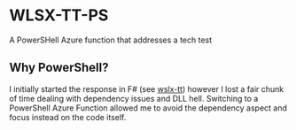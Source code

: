 # WLSX-TT-PS

A PowerSHell Azure function that addresses a tech test

## Why PowerShell?

I initially started the response in F# (see [wslx-tt](https://github.com/stopthatastronaut/wlsx-tt)) however I lost a fair chunk of time dealing with dependency issues and DLL hell. Switching to a PowerShell Azure Function allowed me to avoid the dependency aspect and focus instead on the code itself.
